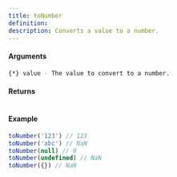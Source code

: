 ```yaml
---
title: toNumber
definition: 
description: Converts a value to a number.
---
```



#### Arguments


```bash
{*} value - The value to convert to a number.
```


#### Returns


```bash

```


#### Example


```ts
toNumber('123') // 123toNumber('abc') // NaNtoNumber(null) // 0toNumber(undefined) // NaNtoNumber({}) // NaN
```